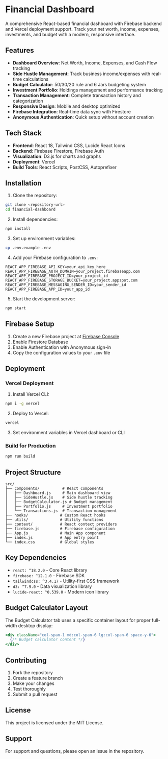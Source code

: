 # Financial Dashboard

A comprehensive React-based financial dashboard with Firebase backend and Vercel deployment support. Track your net worth, income, expenses, investments, and budget with a modern, responsive interface.

## Features

- **Dashboard Overview**: Net Worth, Income, Expenses, and Cash Flow tracking
- **Side Hustle Management**: Track business income/expenses with real-time calculations
- **Budget Calculator**: 50/30/20 rule and 6 Jars budgeting system
- **Investment Portfolio**: Holdings management and performance tracking
- **Transaction Management**: Complete transaction history and categorization
- **Responsive Design**: Mobile and desktop optimized
- **Firebase Integration**: Real-time data sync with Firestore
- **Anonymous Authentication**: Quick setup without account creation

## Tech Stack

- **Frontend**: React 18, Tailwind CSS, Lucide React Icons
- **Backend**: Firebase Firestore, Firebase Auth
- **Visualization**: D3.js for charts and graphs
- **Deployment**: Vercel
- **Build Tools**: React Scripts, PostCSS, Autoprefixer

## Installation

1. Clone the repository:
```bash
git clone <repository-url>
cd financial-dashboard
```

2. Install dependencies:
```bash
npm install
```

3. Set up environment variables:
```bash
cp .env.example .env
```

4. Add your Firebase configuration to `.env`:
```
REACT_APP_FIREBASE_API_KEY=your_api_key_here
REACT_APP_FIREBASE_AUTH_DOMAIN=your_project.firebaseapp.com
REACT_APP_FIREBASE_PROJECT_ID=your_project_id
REACT_APP_FIREBASE_STORAGE_BUCKET=your_project.appspot.com
REACT_APP_FIREBASE_MESSAGING_SENDER_ID=your_sender_id
REACT_APP_FIREBASE_APP_ID=your_app_id
```

5. Start the development server:
```bash
npm start
```

## Firebase Setup

1. Create a new Firebase project at [Firebase Console](https://console.firebase.google.com/)
2. Enable Firestore Database
3. Enable Authentication with Anonymous sign-in
4. Copy the configuration values to your `.env` file

## Deployment

### Vercel Deployment

1. Install Vercel CLI:
```bash
npm i -g vercel
```

2. Deploy to Vercel:
```bash
vercel
```

3. Set environment variables in Vercel dashboard or CLI

### Build for Production

```bash
npm run build
```

## Project Structure

```
src/
├── components/          # React components
│   ├── Dashboard.js     # Main dashboard view
│   ├── SideHustle.js    # Side hustle tracking
│   ├── BudgetCalculator.js # Budget management
│   ├── Portfolio.js     # Investment portfolio
│   └── Transactions.js  # Transaction management
├── hooks/              # Custom React hooks
├── utils/              # Utility functions
├── context/            # React context providers
├── firebase.js         # Firebase configuration
├── App.js              # Main App component
├── index.js            # App entry point
└── index.css           # Global styles
```

## Key Dependencies

- `react: ^18.2.0` - Core React library
- `firebase: ^12.1.0` - Firebase SDK
- `tailwindcss: ^3.4.17` - Utility-first CSS framework
- `d3: ^7.9.0` - Data visualization library
- `lucide-react: ^0.539.0` - Modern icon library

## Budget Calculator Layout

The Budget Calculator tab uses a specific container layout for proper full-width desktop display:

```jsx
<div className="col-span-1 md:col-span-6 lg:col-span-6 space-y-6">
  {/* Budget calculator content */}
</div>
```

## Contributing

1. Fork the repository
2. Create a feature branch
3. Make your changes
4. Test thoroughly
5. Submit a pull request

## License

This project is licensed under the MIT License.

## Support

For support and questions, please open an issue in the repository.